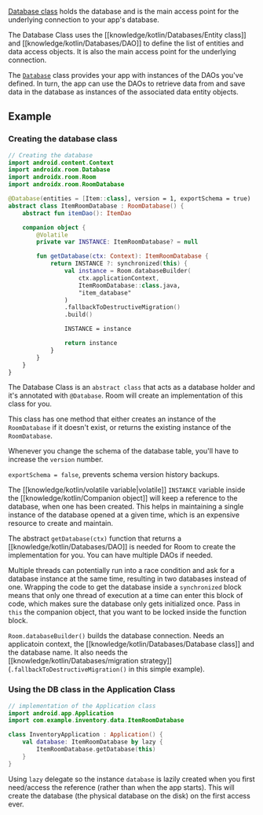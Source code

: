 [Database class](https://developer.android.com/reference/kotlin/androidx/room/Database) holds the database and is the main access point for the underlying connection to your app's database.

The Database Class uses the [[knowledge/kotlin/Databases/Entity class]] and [[knowledge/kotlin/Databases/DAO]] to define the list of entities and data access objects. It is also the main access point for the underlying connection.

The [`Database`](https://developer.android.com/reference/androidx/room/Database) class provides your app with instances of the DAOs you've defined. In turn, the app can use the DAOs to retrieve data from and save data in the database as instances of the associated data entity objects.

## Example

### Creating the database class

```kotlin
// Creating the database
import android.content.Context
import androidx.room.Database
import androidx.room.Room
import androidx.room.RoomDatabase

@Database(entities = [Item::class], version = 1, exportSchema = true)
abstract class ItemRoomDatabase : RoomDatabase() {
	abstract fun itemDao(): ItemDao

	companion object {
		@Volatile
		private var INSTANCE: ItemRoomDatabase? = null

		fun getDatabase(ctx: Context): ItemRoomDatabase {
			return INSTANCE ?: synchronized(this) {
				val instance = Room.databaseBuilder(
					ctx.applicationContext,
					ItemRoomDatabase::class.java,
					"item_database"
				)
				.fallbackToDestructiveMigration()
				.build()

				INSTANCE = instance

				return instance
			}
		}
	}
}
```

The Database Class is an `abstract class` that acts as a database holder and it's annotated with `@Database`. Room will create an implementation of this class for you.

This class has one method that either creates an instance of the `RoomDatabase` if it doesn't exist, or returns the existing instance of the `RoomDatabase`.

Whenever you change the schema of the database table, you'll have to increase the `version` number.

`exportSchema = false`, prevents schema version history backups.

The [[knowledge/kotlin/volatile variable|volatile]] `INSTANCE` variable inside the [[knowledge/kotlin/Companion object]] will keep a reference to the database, when one has been created. This helps in maintaining a single instance of the database opened at a given time, which is an expensive resource to create and maintain.

The abstract `getDatabase(ctx)` function that returns a [[knowledge/kotlin/Databases/DAO]] is needed for Room to create the implementation for you. You can have multiple DAOs if needed.

Multiple threads can potentially run into a race condition and ask for a database instance at the same time, resulting in two databases instead of one. Wrapping the code to get the database inside a `synchronized` block means that only one thread of execution at a time can enter this block of code, which makes sure the database only gets initialized once. Pass in `this` the companion object, that you want to be locked inside the function block.

`Room.databaseBuilder()` builds the database connection. Needs an applicatoin context, the [[knowledge/kotlin/Databases/Database class]] and the database name. It also needs the [[knowledge/kotlin/Databases/migration strategy]] (`.fallbackToDestructiveMigration()` in this simple example).

### Using the DB class in the Application Class

```kotlin
// implementation of the Application class
import android.app.Application
import com.example.inventory.data.ItemRoomDatabase

class InventoryApplication : Application() {
	val database: ItemRoomDatabase by lazy {
		ItemRoomDatabase.getDatabase(this)
	}
}
```

Using `lazy` delegate so the instance `database` is lazily created when you first need/access the reference (rather than when the app starts). This will create the database (the physical database on the disk) on the first access ever.
